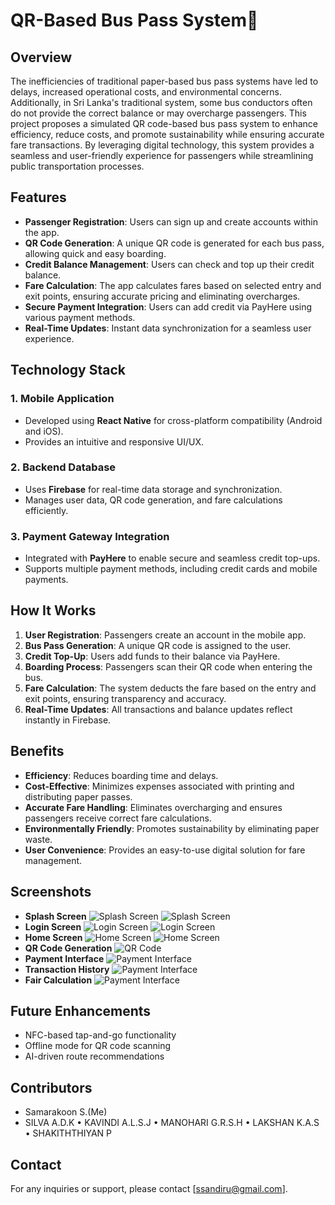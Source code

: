 # QR-Based Bus Pass System🚌

## Overview
The inefficiencies of traditional paper-based bus pass systems have led to delays, increased operational costs, and environmental concerns. Additionally, in Sri Lanka's traditional system, some bus conductors often do not provide the correct balance or may overcharge passengers. This project proposes a simulated QR code-based bus pass system to enhance efficiency, reduce costs, and promote sustainability while ensuring accurate fare transactions. By leveraging digital technology, this system provides a seamless and user-friendly experience for passengers while streamlining public transportation processes.

## Features
- **Passenger Registration**: Users can sign up and create accounts within the app.
- **QR Code Generation**: A unique QR code is generated for each bus pass, allowing quick and easy boarding.
- **Credit Balance Management**: Users can check and top up their credit balance.
- **Fare Calculation**: The app calculates fares based on selected entry and exit points, ensuring accurate pricing and eliminating overcharges.
- **Secure Payment Integration**: Users can add credit via PayHere using various payment methods.
- **Real-Time Updates**: Instant data synchronization for a seamless user experience.

## Technology Stack
### 1. Mobile Application
- Developed using **React Native** for cross-platform compatibility (Android and iOS).
- Provides an intuitive and responsive UI/UX.

### 2. Backend Database
- Uses **Firebase** for real-time data storage and synchronization.
- Manages user data, QR code generation, and fare calculations efficiently.

### 3. Payment Gateway Integration
- Integrated with **PayHere** to enable secure and seamless credit top-ups.
- Supports multiple payment methods, including credit cards and mobile payments.

## How It Works
1. **User Registration**: Passengers create an account in the mobile app.
2. **Bus Pass Generation**: A unique QR code is assigned to the user.
3. **Credit Top-Up**: Users add funds to their balance via PayHere.
4. **Boarding Process**: Passengers scan their QR code when entering the bus.
5. **Fare Calculation**: The system deducts the fare based on the entry and exit points, ensuring transparency and accuracy.
6. **Real-Time Updates**: All transactions and balance updates reflect instantly in Firebase.

## Benefits
- **Efficiency**: Reduces boarding time and delays.
- **Cost-Effective**: Minimizes expenses associated with printing and distributing paper passes.
- **Accurate Fare Handling**: Eliminates overcharging and ensures passengers receive correct fare calculations.
- **Environmentally Friendly**: Promotes sustainability by eliminating paper waste.
- **User Convenience**: Provides an easy-to-use digital solution for fare management.

## Screenshots
- **Splash Screen**
  ![Splash Screen](screenshots/home.jpg)
  ![Splash Screen](screenshots/login0.jpg)
- **Login Screen**
  ![Login Screen](screenshots/login5.jpg)
  ![Login Screen](screenshots/login2.jpg)
- **Home Screen**
  ![Home Screen](screenshots/home2.jpg)
  ![Home Screen](screenshots/home1.jpg)
- **QR Code Generation**
  ![QR Code](screenshots/qrcode.jpg)
- **Payment Interface**
  ![Payment Interface](screenshots/payment.jpg)
- **Transaction History**
  ![Payment Interface](screenshots/charge2.jpg)
- **Fair Calculation**
  ![Payment Interface](screenshots/charge1.jpg)

## Future Enhancements
- NFC-based tap-and-go functionality
- Offline mode for QR code scanning
- AI-driven route recommendations

## Contributors
- Samarakoon S.(Me)
- SILVA A.D.K
• KAVINDI A.L.S.J 
• MANOHARI G.R.S.H 
• LAKSHAN K.A.S 
• SHAKITHTHIYAN P 

## Contact
For any inquiries or support, please contact [ssandiru@gmail.com].

